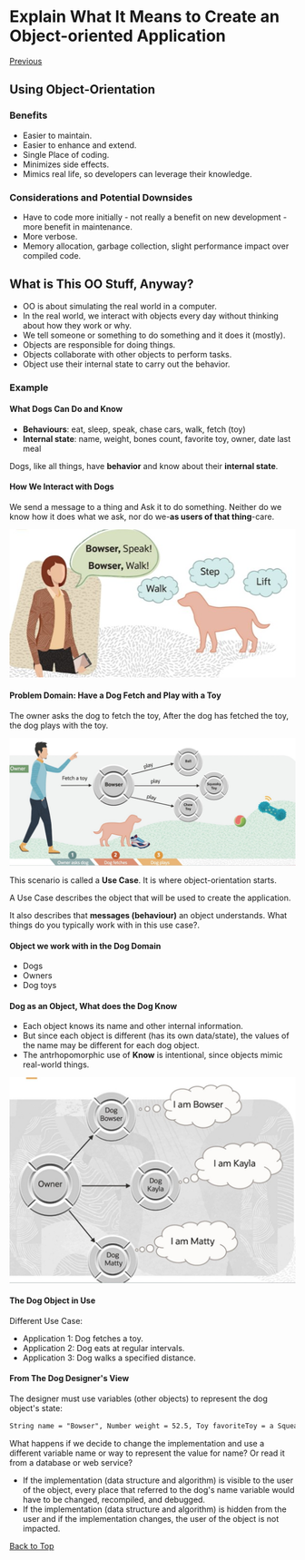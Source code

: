 # Explain What It Means to Create an Object-oriented Application

[Previous](Part1.md)

## Using Object-Orientation

### Benefits

- Easier to maintain.
- Easier to enhance and extend.
- Single Place of coding.
- Minimizes side effects.
- Mimics real life, so developers can leverage their knowledge.

### Considerations and Potential Downsides

- Have to code more initially - not really a benefit on new development - more benefit in maintenance.
- More verbose.
- Memory allocation, garbage collection, slight performance impact over compiled code.

## What is This OO Stuff, Anyway?

- OO is about simulating the real world in a computer.
- In the real world, we interact with objects every day without thinking about how they work or why.
- We tell someone or something to do something and it does it (mostly).
- Objects are responsible for doing things.
- Objects collaborate with other objects to perform tasks.
- Object use their internal state to carry out the behavior.

### Example

#### What Dogs Can Do and Know

- **Behaviours**: eat, sleep, speak, chase cars, walk, fetch (toy)
- **Internal state**: name, weight, bones count, favorite toy, owner, date last meal

Dogs, like all things, have **behavior** and know about their **internal state**.

#### How We Interact with Dogs

We send a message to a thing and Ask it to do something.
Neither do we know how it does what we ask, nor do we-**as users of that thing**-care.

![HowWeInteractWithDogs](../../Images/HowWeInteractWithDogs.jpg)

#### Problem Domain: Have a Dog Fetch and Play with a Toy

The owner asks the dog to fetch the toy, After the dog has fetched the toy, the dog plays with the toy.

![HowDogWorksWithObjects](../../Images/HowDogWorksWithObjects.jpg)

This scenario is called a **Use Case**. It is where object-orientation starts.

A Use Case describes the object that will be used to create the application.

It also describes that **messages (behaviour)** an object understands. What things do you typically work with in this use case?.

#### Object we work with in the Dog **Domain**

- Dogs
- Owners
- Dog toys

#### Dog as an Object, What does the Dog **Know**

- Each object knows its name and other internal information.
- But since each object is different (has its own data/state), the values of the name may be different for each dog object.
- The antrhopomorphic use of **Know** is intentional, since objects mimic real-world things.

![DogAsAnObject](../../Images/DogAsAnObject.jpg)

#### The Dog Object in Use

Different Use Case:

- Application 1: Dog fetches a toy.
- Application 2: Dog eats at regular intervals.
- Application 3: Dog walks a specified distance.

#### From The Dog Designer's View

The designer must use variables (other objects) to represent the dog object's state:

```txt
String name = "Bowser", Number weight = 52.5, Toy favoriteToy = a SqueakyToy
```

What happens if we decide to change the implementation and use a different variable name or way to represent the value for name? Or read it from a database or web service?

- If the implementation (data structure and algorithm) is visible to the user of the object, every place that referred to the dog's name variable would have to be changed, recompiled, and debugged.
- If the implementation (data structure and algorithm) is hidden from the user and if the implementation changes, the user of the object is not impacted.

[Back to Top](#explain-what-it-means-to-create-an-object-oriented-application)
